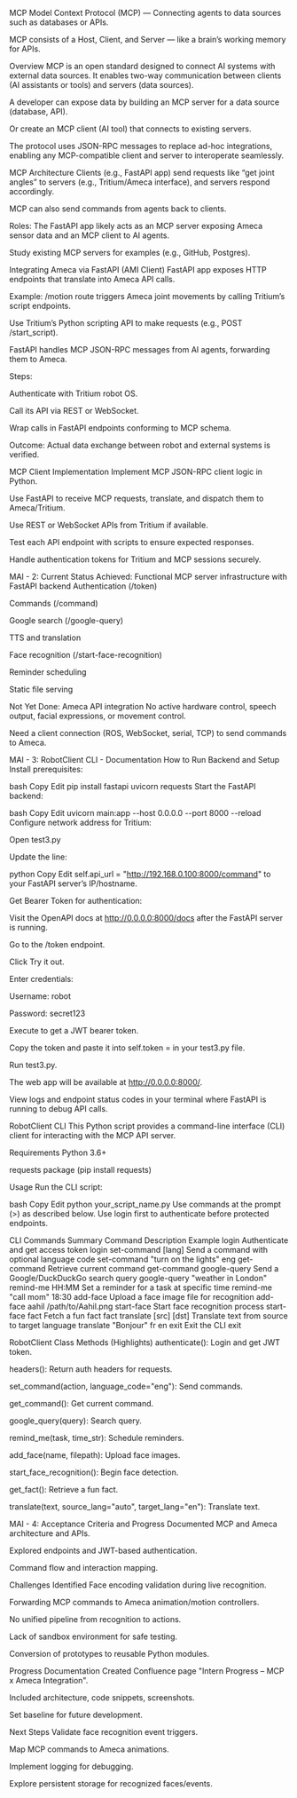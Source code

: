 MCP Model Context Protocol (MCP) 
— Connecting agents to data sources such as databases or APIs.

MCP consists of a Host, Client, and Server — like a brain’s working memory for APIs.

Overview MCP is an open standard designed to connect AI systems with external data sources. It enables two-way communication between clients (AI assistants or tools) and servers (data sources).

A developer can expose data by building an MCP server for a data source (database, API).

Or create an MCP client (AI tool) that connects to existing servers.

The protocol uses JSON-RPC messages to replace ad-hoc integrations, enabling any MCP-compatible client and server to interoperate seamlessly.

MCP Architecture Clients (e.g., FastAPI app) send requests like “get joint angles” to servers (e.g., Tritium/Ameca interface), and servers respond accordingly.

MCP can also send commands from agents back to clients.

Roles: The FastAPI app likely acts as an MCP server exposing Ameca sensor data and an MCP client to AI agents.

Study existing MCP servers for examples (e.g., GitHub, Postgres).

Integrating Ameca via FastAPI (AMI Client) FastAPI app exposes HTTP endpoints that translate into Ameca API calls.

Example: /motion route triggers Ameca joint movements by calling Tritium’s script endpoints.

Use Tritium’s Python scripting API to make requests (e.g., POST /start_script).

FastAPI handles MCP JSON-RPC messages from AI agents, forwarding them to Ameca.

Steps:

Authenticate with Tritium robot OS.

Call its API via REST or WebSocket.

Wrap calls in FastAPI endpoints conforming to MCP schema.

Outcome: Actual data exchange between robot and external systems is verified.

MCP Client Implementation Implement MCP JSON-RPC client logic in Python.

Use FastAPI to receive MCP requests, translate, and dispatch them to Ameca/Tritium.

Use REST or WebSocket APIs from Tritium if available.

Test each API endpoint with scripts to ensure expected responses.

Handle authentication tokens for Tritium and MCP sessions securely.

MAI - 2: Current Status Achieved: Functional MCP server infrastructure with FastAPI backend Authentication (/token)

Commands (/command)

Google search (/google-query)

TTS and translation

Face recognition (/start-face-recognition)

Reminder scheduling

Static file serving

Not Yet Done: Ameca API integration No active hardware control, speech output, facial expressions, or movement control.

Need a client connection (ROS, WebSocket, serial, TCP) to send commands to Ameca.

MAI - 3: RobotClient CLI - Documentation How to Run Backend and Setup Install prerequisites:

bash Copy Edit pip install fastapi uvicorn requests Start the FastAPI backend:

bash Copy Edit uvicorn main:app --host 0.0.0.0 --port 8000 --reload Configure network address for Tritium:

Open test3.py

Update the line:

python Copy Edit self.api_url = "http://192.168.0.100:8000/command" to your FastAPI server’s IP/hostname.

Get Bearer Token for authentication:

Visit the OpenAPI docs at http://0.0.0.0:8000/docs after the FastAPI server is running.

Go to the /token endpoint.

Click Try it out.

Enter credentials:

Username: robot

Password: secret123

Execute to get a JWT bearer token.

Copy the token and paste it into self.token = in your test3.py file.

Run test3.py.

The web app will be available at http://0.0.0.0:8000/.

View logs and endpoint status codes in your terminal where FastAPI is running to debug API calls.

RobotClient CLI This Python script provides a command-line interface (CLI) client for interacting with the MCP API server.

Requirements Python 3.6+

requests package (pip install requests)

Usage Run the CLI script:

bash Copy Edit python your_script_name.py Use commands at the prompt (>) as described below. Use login first to authenticate before protected endpoints.

CLI Commands Summary Command Description Example login Authenticate and get access token login set-command [lang] Send a command with optional language code set-command "turn on the lights" eng get-command Retrieve current command get-command google-query Send a Google/DuckDuckGo search query google-query "weather in London" remind-me HH:MM Set a reminder for a task at specific time remind-me "call mom" 18:30 add-face Upload a face image file for recognition add-face aahil /path/to/Aahil.png start-face Start face recognition process start-face fact Fetch a fun fact fact translate [src] [dst] Translate text from source to target language translate "Bonjour" fr en exit Exit the CLI exit

RobotClient Class Methods (Highlights) authenticate(): Login and get JWT token.

headers(): Return auth headers for requests.

set_command(action, language_code="eng"): Send commands.

get_command(): Get current command.

google_query(query): Search query.

remind_me(task, time_str): Schedule reminders.

add_face(name, filepath): Upload face images.

start_face_recognition(): Begin face detection.

get_fact(): Retrieve a fun fact.

translate(text, source_lang="auto", target_lang="en"): Translate text.

MAI - 4: Acceptance Criteria and Progress Documented MCP and Ameca architecture and APIs.

Explored endpoints and JWT-based authentication.

Command flow and interaction mapping.

Challenges Identified Face encoding validation during live recognition.

Forwarding MCP commands to Ameca animation/motion controllers.

No unified pipeline from recognition to actions.

Lack of sandbox environment for safe testing.

Conversion of prototypes to reusable Python modules.

Progress Documentation Created Confluence page "Intern Progress – MCP x Ameca Integration".

Included architecture, code snippets, screenshots.

Set baseline for future development.

Next Steps Validate face recognition event triggers.

Map MCP commands to Ameca animations.

Implement logging for debugging.

Explore persistent storage for recognized faces/events.
